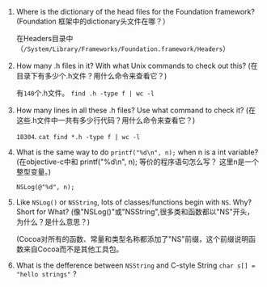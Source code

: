 1. Where is the dictionary of the head files for the Foundation framework?
    (Foundation 框架中的dictionary头文件在哪？）

    在Headers目录中（`/System/Library/Frameworks/Foundation.framework/Headers`）

2. How many .h files in it? With what Unix commands to check out this?
    (在目录下有多少个.h文件？用什么命令来查看它？)

    有`140`个.h文件。 `find .h -type f | wc -l`


3. How many lines in all these .h files? Use what command to check it?
    (在这些.h文件中一共有多少行代码？用什么命令来查看它？)

    `18304`. `cat find *.h -type f | wc -l`


4. What is the same way to do `printf("%d\n", n);` when n is a int variable?
    (在objective-c中和 printf("%d\n", n); 等价的程序语句怎么写？ 这里n是一个整型变量。)

    `NSLog(@"%d", n);`

5. Like `NSLog()` or `NSString`, lots of classes/functions begin with `NS`. Why? Short for What? (像"NSLog()"或"NSString",很多类和函数都以"NS"开头，为什么？是什么意思？)

    (Cocoa对所有的函数、常量和类型名称都添加了"NS"前缀，这个前缀说明函数来自Cocoa而不是其他工具包。


6. What is the defference between `NSString` and C-style String `char s[] = "hello strings"` ?
